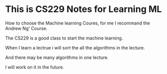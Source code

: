 # This is CS229 Notes for Learning ML
How to choose the Machine learning Coures, for me I recommand the Andrew Ng' Course.

The CS229 is a good class to start the machine learning.

When I learn a lectrue i will sort the all the algorithms in the lecture.

And there may be many algorithms in one lecture.

I will work on it in the future.

